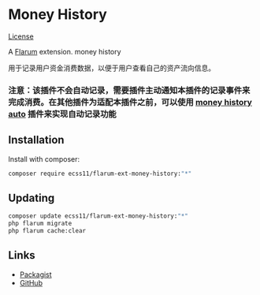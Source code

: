# Money History

[License](https://github.com/Ecss11/flarum-ext-money-history/blob/master/LICENSE.md)

A [Flarum](http://flarum.org) extension. money history

用于记录用户资金消费数据，以便于用户查看自己的资产流向信息。

### 注意：该插件不会自动记录，需要插件主动通知本插件的记录事件来完成消费。在其他插件为适配本插件之前，可以使用 [money history auto](https://github.com/Mattoids/flarum-ext-money-history-auto) 插件来实现自动记录功能

## Installation

Install with composer:

```sh
composer require ecss11/flarum-ext-money-history:"*"
```

## Updating

```sh
composer update ecss11/flarum-ext-money-history:"*"
php flarum migrate
php flarum cache:clear
```

## Links

- [Packagist](https://packagist.org/packages/ecss11/flarum-ext-money-history)
- [GitHub](https://github.com/Ecss11/flarum-ext-money-history)
